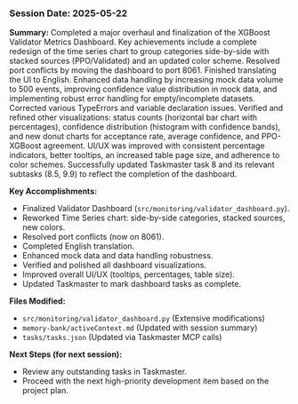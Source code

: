### Session Date: 2025-05-22

**Summary:**
Completed a major overhaul and finalization of the XGBoost Validator Metrics Dashboard. Key achievements include a complete redesign of the time series chart to group categories side-by-side with stacked sources (PPO/Validated) and an updated color scheme. Resolved port conflicts by moving the dashboard to port 8061. Finished translating the UI to English. Enhanced data handling by increasing mock data volume to 500 events, improving confidence value distribution in mock data, and implementing robust error handling for empty/incomplete datasets. Corrected various TypeErrors and variable declaration issues. Verified and refined other visualizations: status counts (horizontal bar chart with percentages), confidence distribution (histogram with confidence bands), and new donut charts for acceptance rate, average confidence, and PPO-XGBoost agreement. UI/UX was improved with consistent percentage indicators, better tooltips, an increased table page size, and adherence to color schemes. Successfully updated Taskmaster task 8 and its relevant subtasks (8.5, 9.9) to reflect the completion of the dashboard.

**Key Accomplishments:**

- Finalized Validator Dashboard (`src/monitoring/validator_dashboard.py`).
- Reworked Time Series chart: side-by-side categories, stacked sources, new colors.
- Resolved port conflicts (now on 8061).
- Completed English translation.
- Enhanced mock data and data handling robustness.
- Verified and polished all dashboard visualizations.
- Improved overall UI/UX (tooltips, percentages, table size).
- Updated Taskmaster to mark dashboard tasks as complete.

**Files Modified:**

- `src/monitoring/validator_dashboard.py` (Extensive modifications)
- `memory-bank/activeContext.md` (Updated with session summary)
- `tasks/tasks.json` (Updated via Taskmaster MCP calls)

**Next Steps (for next session):**

- Review any outstanding tasks in Taskmaster.
- Proceed with the next high-priority development item based on the project plan.
